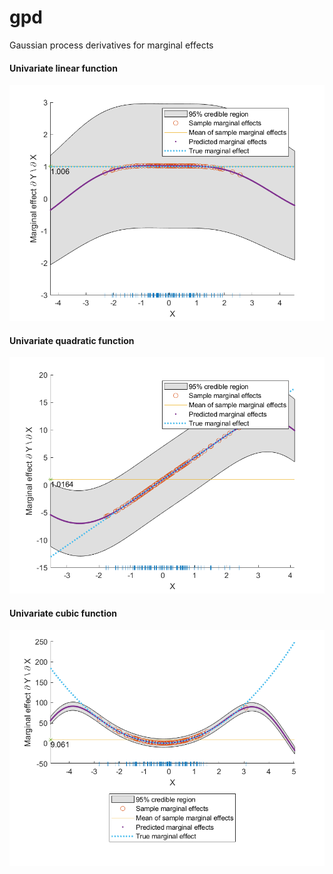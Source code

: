 # gpd
 Gaussian process derivatives for marginal effects

#### Univariate linear function
![](https://github.com/johnsontr/gpd/blob/main/simulations/results/univariate_linear_iso.png)

#### Univariate quadratic function
![](https://github.com/johnsontr/gpd/blob/main/simulations/results/univariate_quadratic_iso.png)

#### Univariate cubic function
![](https://github.com/johnsontr/gpd/blob/main/simulations/results/univariate_cubic_iso.png)

